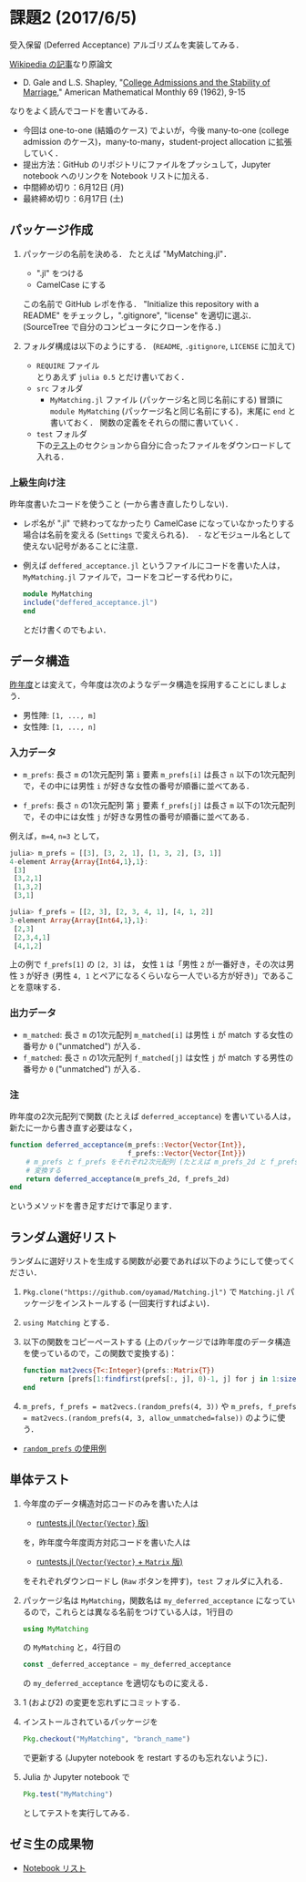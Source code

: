 # 課題2 (2017/6/5)
受入保留 (Deferred Acceptance) アルゴリズムを実装してみる．

[Wikipedia の記事](http://ja.wikipedia.org/wiki/安定結婚問題)なり原論文

* D. Gale and L.S. Shapley,
  "[College Admissions and the Stability of Marriage](http://www.jstor.org/stable/2312726),"
  American Mathematical Monthly 69 (1962), 9-15

なりをよく読んでコードを書いてみる．

* 今回は one-to-one (結婚のケース) でよいが，今後 many-to-one (college admission のケース)，many-to-many，student-project allocation に拡張していく．
* 提出方法：GitHub のリポジトリにファイルをプッシュして，Jupyter notebook へのリンクを Notebook リストに加える．
* 中間締め切り：6月12日 (月)
* 最終締め切り：6月17日 (土)


## パッケージ作成

1. パッケージの名前を決める．
   たとえば "MyMatching.jl"．

   * ".jl" をつける
   * CamelCase にする

   この名前で GitHub レポを作る．
   "Initialize this repository with a README" をチェックし，".gitignore", "license" を適切に選ぶ．
   (SourceTree で自分のコンピュータにクローンを作る．)

2. フォルダ構成は以下のようにする．
   (`README`, `.gitignore`, `LICENSE` に加えて)

   * `REQUIRE` ファイル  
     とりあえず `julia 0.5` とだけ書いておく．
   * `src` フォルダ
     * `MyMatching.jl` ファイル (パッケージ名と同じ名前にする)
       冒頭に `module MyMatching` (パッケージ名と同じ名前にする)，末尾に `end` と書いておく．
       関数の定義をそれらの間に書いていく．
   * `test` フォルダ  
     下の[テスト](#単体テスト)のセクションから自分に合ったファイルをダウンロードして入れる．

### 上級生向け注

昨年度書いたコードを使うこと (一から書き直したりしない)．

* レポ名が ".jl" で終わってなかったり CamelCase になっていなかったりする場合は名前を変える (`Settings` で変えられる)．
  `-` などモジュール名として使えない記号があることに注意．
  
* 例えば `deffered_acceptance.jl` というファイルにコードを書いた人は，`MyMatching.jl` ファイルで，コードをコピーする代わりに，
  
  ```jl
  module MyMatching
  include("deffered_acceptance.jl")
  end
  ```
  
  とだけ書くのでもよい．


## データ構造

[昨年度](https://github.com/OyamaZemi/exercises2016/tree/master/ex02#データ構造)とは変えて，今年度は次のようなデータ構造を採用することにしましょう．

* 男性陣: `[1, ..., m]`
* 女性陣: `[1, ..., n]`

### 入力データ

* `m_prefs`: 長さ `m` の1次元配列
  第 `i` 要素 `m_prefs[i]` は長さ `n` 以下の1次元配列で，その中には男性 `i` が好きな女性の番号が順番に並べてある．

* `f_prefs`: 長さ `n` の1次元配列
  第 `j` 要素 `f_prefs[j]` は長さ `m` 以下の1次元配列で，その中には女性 `j` が好きな男性の番号が順番に並べてある．

例えば，`m=4`, `n=3` として，

```jl
julia> m_prefs = [[3], [3, 2, 1], [1, 3, 2], [3, 1]]
4-element Array{Array{Int64,1},1}:
 [3]
 [3,2,1]
 [1,3,2]
 [3,1]

julia> f_prefs = [[2, 3], [2, 3, 4, 1], [4, 1, 2]]
3-element Array{Array{Int64,1},1}:
 [2,3]
 [2,3,4,1]
 [4,1,2]
```

上の例で `f_prefs[1]` の `[2, 3]` は，
女性 `1` は「男性 `2` が一番好き，その次は男性 `3` が好き
(男性 `4, 1` とペアになるくらいなら一人でいる方が好き)」であることを意味する．

### 出力データ

* `m_matched`: 長さ `m` の1次元配列
  `m_matched[i]` は男性 `i` が match する女性の番号か `0` ("unmatched") が入る．
* `f_matched`: 長さ `n` の1次元配列
  `f_matched[j]` は女性 `j` が match する男性の番号か `0` ("unmatched") が入る．

### 注

昨年度の2次元配列で関数 (たとえば `deferred_acceptance`) を書いている人は，新たに一から書き直す必要はなく，

```jl
function deferred_acceptance(m_prefs::Vector{Vector{Int}},
                             f_prefs::Vector{Vector{Int}})
    # m_prefs と f_prefs をそれぞれ2次元配列 (たとえば m_prefs_2d と f_prefs_2d) に
    # 変換する
    return deferred_acceptance(m_prefs_2d, f_prefs_2d)
end
```

というメソッドを書き足すだけで事足ります．


## ランダム選好リスト

ランダムに選好リストを生成する関数が必要であれば以下のようにして使ってください．

1. `Pkg.clone("https://github.com/oyamad/Matching.jl")` で `Matching.jl` パッケージをインストールする (一回実行すればよい)．

2. `using Matching` とする．

3. 以下の関数をコピーペーストする (上のパッケージでは昨年度のデータ構造を使っているので，この関数で変換する)：

   ```jl
   function mat2vecs{T<:Integer}(prefs::Matrix{T})
       return [prefs[1:findfirst(prefs[:, j], 0)-1, j] for j in 1:size(prefs, 2)]
   end
   ```

4. `m_prefs, f_prefs = mat2vecs.(random_prefs(4, 3))` や `m_prefs, f_prefs = mat2vecs.(random_prefs(4, 3, allow_unmatched=false))` のように使う．

* [`random_prefs` の使用例](http://nbviewer.jupyter.org/github/oyamad/Matching.jl/blob/2811aed218e1695fffb833554a9d30f449794680/examples/random_prefs.ipynb)


## 単体テスト

1. 今年度のデータ構造対応コードのみを書いた人は
    
    * [runtests.jl (`Vector{Vector}` 版)](https://github.com/OyamaZemi/exercises2017/blob/09b7255a2841ae61a913da1cfeaada4ad29039fa/ex02/test/runtests.jl)
    
    を，昨年度今年度両方対応コードを書いた人は
    
    * [runtests.jl (`Vector{Vector}` + `Matrix` 版)](https://github.com/OyamaZemi/exercises2017/blob/2c33c1117b7ec54540bb3a2b52accee84efe2694/ex02/test/runtests.jl)
    
    をそれぞれダウンロードし (`Raw` ボタンを押す)，`test` フォルダに入れる．

2. パッケージ名は `MyMatching`，関数名は `my_deferred_acceptance` になっているので，これらとは異なる名前をつけている人は，1行目の
    
    ```jl
    using MyMatching
    ```
    
    の `MyMatching` と，4行目の

    ```jl
    const _deferred_acceptance = my_deferred_acceptance
    ```
    
    の `my_deferred_acceptance` を適切なものに変える．

3. 1 (および2) の変更を忘れずにコミットする．

4. インストールされているパッケージを
    
    ```jl
    Pkg.checkout("MyMatching", "branch_name")
    ```
    
    で更新する (Jupyter notebook を restart するのも忘れないように)．

5. Julia か Jupyter notebook で
    
    ```jl
    Pkg.test("MyMatching")
    ```
    
    としてテストを実行してみる．


## ゼミ生の成果物

* [Notebook リスト](notebooks.md)
